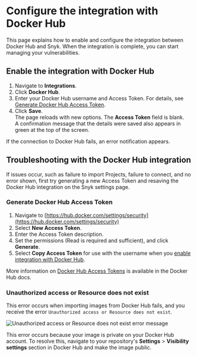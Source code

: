 # Configure the integration with Docker Hub

This page explains how to enable and configure the integration between Docker Hub and Snyk. When the integration is complete, you can start managing your vulnerabilities.

## Enable the integration with Docker Hub

1. Navigate to **Integrations**.
2. Click **Docker Hub**.
3. Enter your Docker Hub username and Access Token. For details, see [Generate Docker Hub Access Token](configure-the-integration-with-docker-hub.md#generate-docker-hub-access-token).
4. Click **Save**.\
   The page reloads with new options. The **Access Token** field is blank.\
   A confirmation message that the details were saved also appears in green at the top of the screen.

If the connection to Docker Hub fails, an error notification appears.

## Troubleshooting with the Docker Hub integration

If issues occur, such as failure to import Projects, failure to connect, and no error shown, first try generating a new Access Token and resaving the Docker Hub integration on the Snyk settings page.

### Generate Docker Hub Access Token

1. Navigate to [https://hub.docker.com/settings/security](https://hub.docker.com/settings/security)
2. Select **New Access Token**.
3. Enter the Access Token description.
4. Set the permissions (Read is required and sufficient), and click **Generate**.
5. Select **Copy Access Token** for use with the username when you [enable integration with Docker Hub](configure-the-integration-with-docker-hub.md#enable-integration-with-docker-hub).

More information on [Docker Hub Access Tokens](https://docs.docker.com/docker-hub/access-tokens/) is available in the Docker Hub docs.

### Unauthorized access or Resource does not exist

This error occurs when importing images from Docker Hub fails, and you receive the error `Unauthorized access or Resource does not exist`_._

![Unauthorized access or Resource does not exist error message](../../../../.gitbook/assets/screen-shot-2021-04-28-at-2.13.11-am.png)

This error occurs because your image is private on your Docker Hub account. To resolve this, navigate to your repository's **Settings** > **Visibility settings** section in Docker Hub and make the image public.
